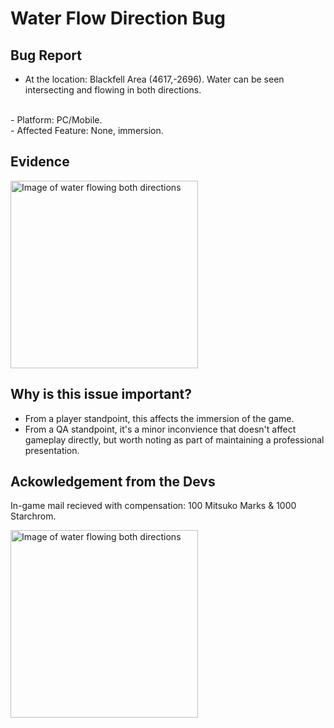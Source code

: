 # Water Flow Direction Bug

## Bug Report

- At the location: Blackfell Area (4617,-2696). Water can be seen intersecting and flowing in both directions.

<br />
- Platform: PC/Mobile. <br />
- Affected Feature: None, immersion.

## Evidence
<img src="NikkiNight/VideoGames-QA-Bug-Reports/Once Human/Media/Water-Flow-Bug.png" alt="Image of water flowing both directions" width="300">

## Why is this issue important?
- From a player standpoint, this affects the immersion of the game.
- From a QA standpoint, it's a minor inconvience that doesn't affect gameplay directly, but worth noting as part of maintaining a professional presentation.

## Ackowledgement from the Devs
In-game mail recieved with compensation: 100 Mitsuko Marks & 1000 Starchrom.

<img src="NikkiNight/VideoGames-QA-Bug-Reports/Once Human/Media/BugHunt-Compensation-Water-Flow-Bug.png" alt="Image of water flowing both directions" width="300">